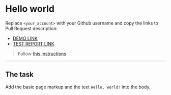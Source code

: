 # Hello world
Replace `<your_account>` with your Github username and copy the links to Pull Request description:
- [DEMO LINK](https://edkido.github.io/layout_hello-world/)
- [TEST REPORT LINK](https://edkido.github.io/layout_hello-world/report/html_report/)

> Follow [this instructions](https://mate-academy.github.io/layout_task-guideline/#how-to-solve-the-layout-tasks-on-github)
___

## The task 
Add the basic page markup and the text `Hello, world!` into the body.
